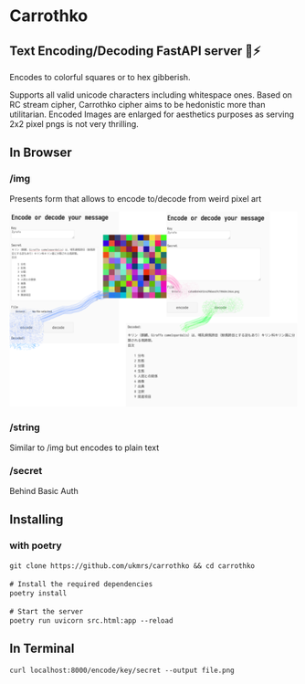 # Carrothko
## Text Encoding/Decoding FastAPI server :snake::zap:
Encodes to colorful squares or to hex gibberish.

Supports all valid unicode characters including whitespace ones.
Based on RC stream cipher, Carrothko cipher aims to be hedonistic more than utilitarian.
Encoded Images are enlarged for aesthetics purposes as serving 2x2 pixel pngs is not very thrilling.



## In Browser
### /img

Presents form that allows to encode to/decode from weird pixel art

<img src="./assets/slashimg.png">

### /string
Similar to /img but encodes to plain text

### /secret
Behind Basic Auth

## Installing
### with poetry


```
git clone https://github.com/ukmrs/carrothko && cd carrothko

# Install the required dependencies
poetry install

# Start the server
poetry run uvicorn src.html:app --reload
```

## In Terminal

```
curl localhost:8000/encode/key/secret --output file.png

```

